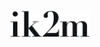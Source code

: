 <!--
https://docs.github.com/ja/get-started/writing-on-github/getting-started-with-writing-and-formatting-on-github/basic-writing-and-formatting-syntax#images
-->
<p align="center">
  <picture>
    <source media="(prefers-color-scheme: dark)" srcset="logo_dark.svg">
    <img src="logo.svg"width="25%"/>
  </picture>
</p>
